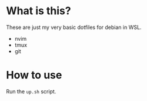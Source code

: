 # What is this?
These are just my very basic dotfiles for debian in WSL.
- nvim
- tmux
- git

# How to use
Run the `up.sh` script.

